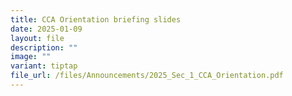 ```yaml
---
title: CCA Orientation briefing slides
date: 2025-01-09
layout: file
description: ""
image: ""
variant: tiptap
file_url: /files/Announcements/2025_Sec_1_CCA_Orientation.pdf
---
```


